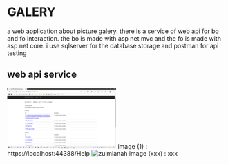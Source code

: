 # GALERY
 a web application about picture galery. there is a service of web api for bo and fo interaction. the bo is made with asp net mvc and the fo is made with asp net core. i use sqlserver for the database storage and postman for api testing
## web api service
<img alt="zulmianah" src="/screenshots/Screenshot%20(234).png" width="50%">
image (1) : https://localhost:44388/Help
<img alt="zulmianah" src="/screenshots/Screenshot%20(xxx).png" width="50%">
image (xxx) : xxx
